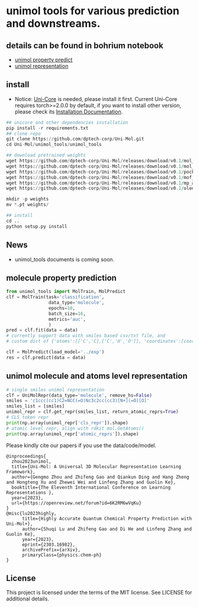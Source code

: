 # unimol tools for various prediction and downstreams.

## details can be found in bohrium notebook
* [unimol property predict](https://bohrium.dp.tech/notebook/298bcead4f614971bb62fbeef2e9db16)
* [unimol representation](https://bohrium.dp.tech/notebook/f39a7a8836134cca8e22c099dc9654f8)

## install
 - Notice: [Uni-Core](https://github.com/dptech-corp/Uni-Core) is needed, please install it first. Current Uni-Core requires torch>=2.0.0 by default, if you want to install other version, please check its [Installation Documentation](https://github.com/dptech-corp/Uni-Core#installation).
```python
## unicore and other dependencies installation
pip install -r requirements.txt
## clone repo
git clone https://github.com/dptech-corp/Uni-Mol.git
cd Uni-Mol/unimol_tools/unimol_tools

## download pretrained weights
wget https://github.com/dptech-corp/Uni-Mol/releases/download/v0.1/mol_pre_all_h_220816.pt
wget https://github.com/dptech-corp/Uni-Mol/releases/download/v0.1/mol_pre_no_h_220816.pt
wget https://github.com/dptech-corp/Uni-Mol/releases/download/v0.1/pocket_pre_220816.pt
wget https://github.com/dptech-corp/Uni-Mol/releases/download/v0.1/mof_pre_no_h_CORE_MAP_20230505.pt
wget https://github.com/dptech-corp/Uni-Mol/releases/download/v0.1/mp_all_h_230313.pt
wget https://github.com/dptech-corp/Uni-Mol/releases/download/v0.1/oled_pre_no_h_230101.pt

mkdir -p weights
mv *.pt weights/

## install
cd ..
python setup.py install
```

## News
- unimol_tools documents is coming soon.

## molecule property prediction
```python
from unimol_tools import MolTrain, MolPredict
clf = MolTrain(task='classification', 
                data_type='molecule', 
                epochs=10, 
                batch_size=16, 
                metrics='auc',
                )
pred = clf.fit(data = data)
# currently support data with smiles based csv/txt file, and
# custom dict of {'atoms':[['C','C],['C','H','O']], 'coordinates':[coordinates_1,coordinates_2]}

clf = MolPredict(load_model='../exp')
res = clf.predict(data = data)
```
## unimol molecule and atoms level representation
```python
# single smiles unimol representation
clf = UniMolRepr(data_type='molecule', remove_hs=False)
smiles = 'c1ccc(cc1)C2=NCC(=O)Nc3c2cc(cc3)[N+](=O)[O]'
smiles_list = [smiles]
unimol_repr = clf.get_repr(smiles_list, return_atomic_reprs=True)
# CLS token repr
print(np.array(unimol_repr['cls_repr']).shape)
# atomic level repr, align with rdkit mol.GetAtoms()
print(np.array(unimol_repr['atomic_reprs']).shape)
```

Please kindly cite our papers if you use the data/code/model.
```
@inproceedings{
  zhou2023unimol,
  title={Uni-Mol: A Universal 3D Molecular Representation Learning Framework},
  author={Gengmo Zhou and Zhifeng Gao and Qiankun Ding and Hang Zheng and Hongteng Xu and Zhewei Wei and Linfeng Zhang and Guolin Ke},
  booktitle={The Eleventh International Conference on Learning Representations },
  year={2023},
  url={https://openreview.net/forum?id=6K2RM6wVqKu}
}
@misc{lu2023highly,
      title={Highly Accurate Quantum Chemical Property Prediction with Uni-Mol+}, 
      author={Shuqi Lu and Zhifeng Gao and Di He and Linfeng Zhang and Guolin Ke},
      year={2023},
      eprint={2303.16982},
      archivePrefix={arXiv},
      primaryClass={physics.chem-ph}
}
```

License
-------

This project is licensed under the terms of the MIT license. See LICENSE for additional details.
